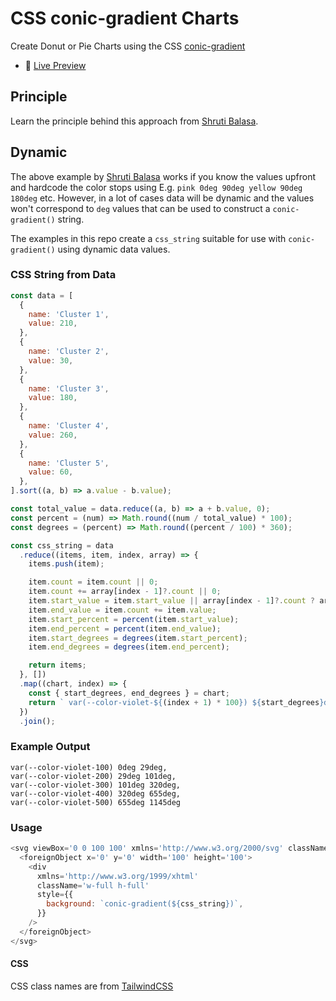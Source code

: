# CSS conic-gradient Charts

Create Donut or Pie Charts using the CSS [conic-gradient](https://developer.mozilla.org/en-US/docs/Web/CSS/gradient/conic-gradient)

- 🚀 [Live Preview](https://css-conic-gradient-charts.vercel.app/)

## Principle

Learn the principle behind this approach from [Shruti Balasa](https://twitter.com/shrutibalasa/status/1612785019159982080?s=20&t=6TLkMmRjOFQxKP7W-jFPcA).

## Dynamic

The above example by [Shruti Balasa](https://twitter.com/shrutibalasa/status/1612785019159982080?s=20&t=6TLkMmRjOFQxKP7W-jFPcA) works if you know the values upfront and hardcode the color stops using E.g. `pink 0deg 90deg yellow 90deg 180deg` etc. However, in a lot of cases data will be dynamic and the values won't correspond to `deg` values that can be used to construct a `conic-gradient()` string.

The examples in this repo create a `css_string` suitable for use with `conic-gradient()` using dynamic data values.

### CSS String from Data

```javascript
const data = [
  {
    name: 'Cluster 1',
    value: 210,
  },
  {
    name: 'Cluster 2',
    value: 30,
  },
  {
    name: 'Cluster 3',
    value: 180,
  },
  {
    name: 'Cluster 4',
    value: 260,
  },
  {
    name: 'Cluster 5',
    value: 60,
  },
].sort((a, b) => a.value - b.value);

const total_value = data.reduce((a, b) => a + b.value, 0);
const percent = (num) => Math.round((num / total_value) * 100);
const degrees = (percent) => Math.round((percent / 100) * 360);

const css_string = data
  .reduce((items, item, index, array) => {
    items.push(item);

    item.count = item.count || 0;
    item.count += array[index - 1]?.count || 0;
    item.start_value = item.start_value || array[index - 1]?.count ? array[index - 1].count : 0;
    item.end_value = item.count += item.value;
    item.start_percent = percent(item.start_value);
    item.end_percent = percent(item.end_value);
    item.start_degrees = degrees(item.start_percent);
    item.end_degrees = degrees(item.end_percent);

    return items;
  }, [])
  .map((chart, index) => {
    const { start_degrees, end_degrees } = chart;
    return ` var(--color-violet-${(index + 1) * 100}) ${start_degrees}deg ${end_degrees}deg`;
  })
  .join();
```

### Example Output

```shell
var(--color-violet-100) 0deg 29deg,
var(--color-violet-200) 29deg 101deg,
var(--color-violet-300) 101deg 320deg,
var(--color-violet-400) 320deg 655deg,
var(--color-violet-500) 655deg 1145deg
```

### Usage

```javascript
<svg viewBox='0 0 100 100' xmlns='http://www.w3.org/2000/svg' className='rounded-full'>
  <foreignObject x='0' y='0' width='100' height='100'>
    <div
      xmlns='http://www.w3.org/1999/xhtml'
      className='w-full h-full'
      style={{
        background: `conic-gradient(${css_string})`,
      }}
    />
  </foreignObject>
</svg>
```

#### CSS

CSS class names are from [TailwindCSS](https://tailwindcss.com/docs/customizing-colors)
